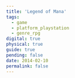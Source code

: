 ```yaml
---
title: 'Legend of Mana'
tags:
  - game
  - platform_playstation
  - genre_rpg
digital: true
physical: true
guide: true
pending: false
date: 2014-02-10
permalink: false
---
```

